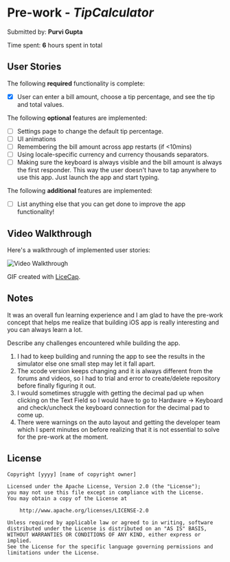 # Pre-work - *TipCalculator*

Submitted by: **Purvi Gupta**

Time spent: **6** hours spent in total

## User Stories

The following **required** functionality is complete:

* [x] User can enter a bill amount, choose a tip percentage, and see the tip and total values.

The following **optional** features are implemented:
* [ ] Settings page to change the default tip percentage.
* [ ] UI animations
* [ ] Remembering the bill amount across app restarts (if <10mins)
* [ ] Using locale-specific currency and currency thousands separators.
* [ ] Making sure the keyboard is always visible and the bill amount is always the first responder. This way the user doesn't have to tap anywhere to use this app. Just launch the app and start typing.

The following **additional** features are implemented:

- [ ] List anything else that you can get done to improve the app functionality!

## Video Walkthrough 

Here's a walkthrough of implemented user stories:

<img src='http://i.imgur.com/link/to/your/gif/file.gif' title='Video Walkthrough' width='' alt='Video Walkthrough' />

GIF created with [LiceCap](http://www.cockos.com/licecap/).

## Notes
It was an overall fun learning experience and I am glad to have the pre-work concept that helps me realize that building iOS app is really interesting and you can always learn a lot. 

Describe any challenges encountered while building the app.

1. I had to keep building and running the app to see the results in the simulator else one small step may let it fall apart. 
2. The xcode version keeps changing and it is always different from the forums and videos, so I had to trial and error to create/delete repository before finally figuring it out.
3. I would sometimes struggle with getting the decimal pad up when clicking on the Text Field so I would have to go to Hardware -> Keyboard and check/uncheck the keyboard connection for the decimal pad to come up. 
4. There were warnings on the auto layout and getting the developer team which I spent minutes on before realizing that it is not essential to solve for the pre-work at the moment.


## License

    Copyright [yyyy] [name of copyright owner]

    Licensed under the Apache License, Version 2.0 (the "License");
    you may not use this file except in compliance with the License.
    You may obtain a copy of the License at

        http://www.apache.org/licenses/LICENSE-2.0

    Unless required by applicable law or agreed to in writing, software
    distributed under the License is distributed on an "AS IS" BASIS,
    WITHOUT WARRANTIES OR CONDITIONS OF ANY KIND, either express or implied.
    See the License for the specific language governing permissions and
    limitations under the License.
